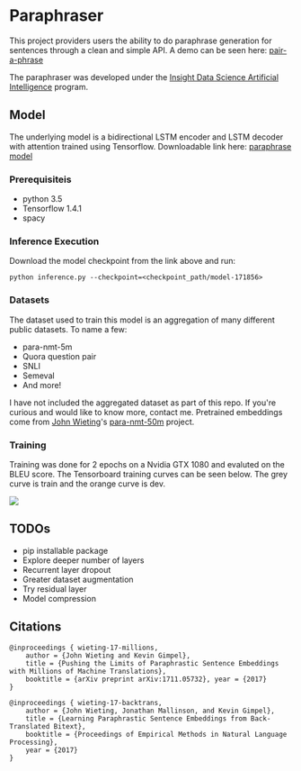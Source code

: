 # Paraphraser 

This project providers users the ability to do paraphrase generation for sentences through a clean and simple API.  A demo can be seen here: [pair-a-phrase](http://pair-a-phrase.it)

The paraphraser was developed under the [Insight Data Science Artificial Intelligence](http://insightdata.ai/) program.

## Model

The underlying model is a bidirectional LSTM encoder and LSTM decoder with attention trained using Tensorflow.  Downloadable link here: [paraphrase model](https://drive.google.com/open?id=19QDCd4UMgt3FtlYYwu0qZU3G1F9_XCvk)

### Prerequisiteis

* python 3.5
* Tensorflow 1.4.1
* spacy

### Inference Execution

Download the model checkpoint from the link above and run:

```
python inference.py --checkpoint=<checkpoint_path/model-171856>
```

### Datasets

The dataset used to train this model is an aggregation of many different public datasets.  To name a few:
* para-nmt-5m
* Quora question pair
* SNLI
* Semeval
* And more!

I have not included the aggregated dataset as part of this repo.  If you're curious and would like to know more, contact me.  Pretrained embeddings come from [John Wieting](http://www.cs.cmu.edu/~jwieting)'s [para-nmt-50m](https://github.com/jwieting/para-nmt-50m) project.

### Training

Training was done for 2 epochs on a Nvidia GTX 1080 and evaluted on the BLEU score. The Tensorboard training curves can be seen below.  The grey curve is train and the orange curve is dev.

<img src="https://raw.githubusercontent.com/vsuthichai/paraphraser/master/images/20180128-035256-plot.png" align="center">

## TODOs

* pip installable package
* Explore deeper number of layers
* Recurrent layer dropout
* Greater dataset augmentation 
* Try residual layer
* Model compression

## Citations

```
@inproceedings { wieting-17-millions, 
    author = {John Wieting and Kevin Gimpel}, 
    title = {Pushing the Limits of Paraphrastic Sentence Embeddings with Millions of Machine Translations}, 
    booktitle = {arXiv preprint arXiv:1711.05732}, year = {2017} 
}

@inproceedings { wieting-17-backtrans, 
    author = {John Wieting, Jonathan Mallinson, and Kevin Gimpel}, 
    title = {Learning Paraphrastic Sentence Embeddings from Back-Translated Bitext}, 
    booktitle = {Proceedings of Empirical Methods in Natural Language Processing}, 
    year = {2017} 
}
```

